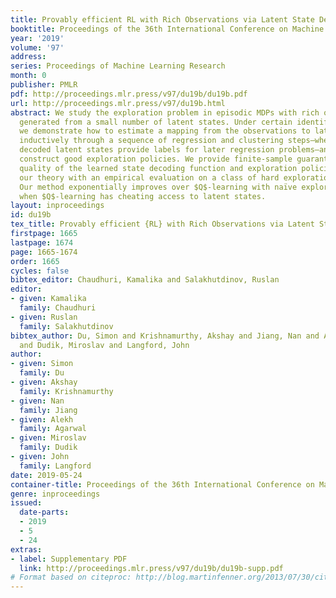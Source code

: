 ```yaml
---
title: Provably efficient RL with Rich Observations via Latent State Decoding
booktitle: Proceedings of the 36th International Conference on Machine Learning
year: '2019'
volume: '97'
address: 
series: Proceedings of Machine Learning Research
month: 0
publisher: PMLR
pdf: http://proceedings.mlr.press/v97/du19b/du19b.pdf
url: http://proceedings.mlr.press/v97/du19b.html
abstract: We study the exploration problem in episodic MDPs with rich observations
  generated from a small number of latent states. Under certain identifiability assumptions,
  we demonstrate how to estimate a mapping from the observations to latent states
  inductively through a sequence of regression and clustering steps—where previously
  decoded latent states provide labels for later regression problems—and use it to
  construct good exploration policies. We provide finite-sample guarantees on the
  quality of the learned state decoding function and exploration policies, and complement
  our theory with an empirical evaluation on a class of hard exploration problems.
  Our method exponentially improves over $Q$-learning with naïve exploration, even
  when $Q$-learning has cheating access to latent states.
layout: inproceedings
id: du19b
tex_title: Provably efficient {RL} with Rich Observations via Latent State Decoding
firstpage: 1665
lastpage: 1674
page: 1665-1674
order: 1665
cycles: false
bibtex_editor: Chaudhuri, Kamalika and Salakhutdinov, Ruslan
editor:
- given: Kamalika
  family: Chaudhuri
- given: Ruslan
  family: Salakhutdinov
bibtex_author: Du, Simon and Krishnamurthy, Akshay and Jiang, Nan and Agarwal, Alekh
  and Dudik, Miroslav and Langford, John
author:
- given: Simon
  family: Du
- given: Akshay
  family: Krishnamurthy
- given: Nan
  family: Jiang
- given: Alekh
  family: Agarwal
- given: Miroslav
  family: Dudik
- given: John
  family: Langford
date: 2019-05-24
container-title: Proceedings of the 36th International Conference on Machine Learning
genre: inproceedings
issued:
  date-parts:
  - 2019
  - 5
  - 24
extras:
- label: Supplementary PDF
  link: http://proceedings.mlr.press/v97/du19b/du19b-supp.pdf
# Format based on citeproc: http://blog.martinfenner.org/2013/07/30/citeproc-yaml-for-bibliographies/
---
```

